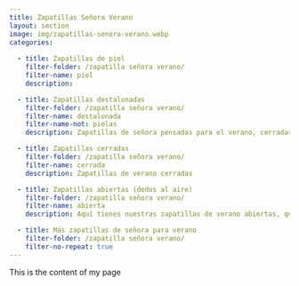 ```yaml
---
title: Zapatillas Señora Verano
layout: section
image: img/zapatillas-senora-verano.webp
categories:
 
  - title: Zapatillas de piel
    filter-folder: /zapatilla señora verano/
    filter-name: piel
    description:

  - title: Zapatillas destalonadas
    filter-folder: /zapatilla señora verano/
    filter-name: destalonada
    filter-name-not: pielas
    description: Zapatillas de señora pensadas para el verano, cerradas por los dedos y sin talón

  - title: Zapatillas cerradas
    filter-folder: /zapatilla señora verano/
    filter-name: cerrada
    description: Zapatillas de verano cerradas

  - title: Zapatillas abiertas (dedos al aire)
    filter-folder: /zapatilla señora verano/
    filter-name: abierta
    description: Aquí tienes nuestras zapatillas de verano abiertas, que dejarán tus deditos al aire

  - title: Más zapatillas de señora para verano
    filter-folder: /zapatilla señora verano/
    filter-no-repeat: true
---
```


This is the content of my page